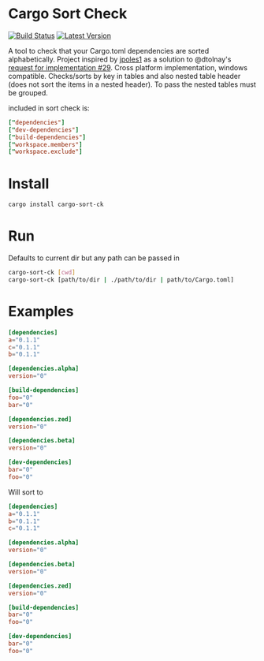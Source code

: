 # Cargo Sort Check

[![Build Status](https://travis-ci.com/DevinR528/cargo-sort-ck.svg?branch=master)](https://travis-ci.com/DevinR528/cargo-sort-ck)
[![Latest Version](https://img.shields.io/crates/v/cargo-sort-ck.svg)](https://crates.io/crates/toml)

A tool to check that your Cargo.toml dependencies are sorted alphabetically. Project inspired by
[jpoles1](https://github.com/jpoles1) as a solution to @dtolnay's [request for implementation #29](https://github.com/dtolnay/request-for-implementation/issues/29).  Cross platform implementation, windows compatible.  Checks/sorts by key in tables and also nested table header (does not sort the items in a nested header). To pass the nested tables must be grouped.

[toml]: https://github.com/toml-lang/toml
included in sort check is:
```toml
["dependencies"]
["dev-dependencies"]
["build-dependencies"]
["workspace.members"]
["workspace.exclude"]
```

# Install
```bash
cargo install cargo-sort-ck
```

# Run
Defaults to current dir but any path can be passed in 
```bash
cargo-sort-ck [cwd]
cargo-sort-ck [path/to/dir | ./path/to/dir | path/to/Cargo.toml]
```

# Examples
```toml
[dependencies]
a="0.1.1"
c="0.1.1"
b="0.1.1"

[dependencies.alpha]
version="0"

[build-dependencies]
foo="0"
bar="0"

[dependencies.zed]
version="0"

[dependencies.beta]
version="0"

[dev-dependencies]
bar="0"
foo="0"

```
Will sort to 
```toml
[dependencies]
a="0.1.1"
b="0.1.1"
c="0.1.1"

[dependencies.alpha]
version="0"

[dependencies.beta]
version="0"

[dependencies.zed]
version="0"

[build-dependencies]
bar="0"
foo="0"

[dev-dependencies]
bar="0"
foo="0"

```